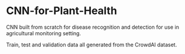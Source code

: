 # CNN-for-Plant-Health
CNN built from scratch for disease recognition and detection for use in agricultural monitoring setting.

Train, test and validation data all generated from the CrowdAI dataset.
